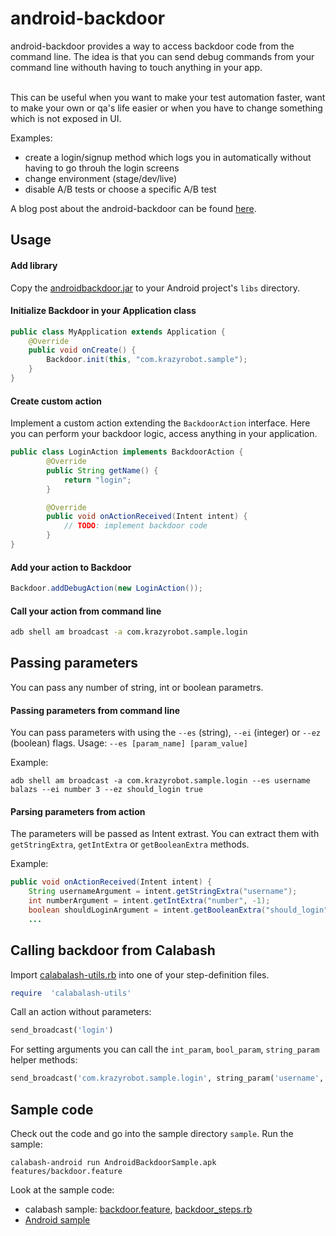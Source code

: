 android-backdoor
================

android-backdoor provides a way to access backdoor code from the command line. The idea is that you can send debug commands from your command line withouth having to touch anything in your app.

<br>
This can be useful when you want to make your test automation faster, want to make your own or qa's life easier or when you have to change something which is not exposed in UI.
</br>

Examples:
  - create a login/signup method which logs you in automatically without having to go throuh the login screens
  - change environment (stage/dev/live)
  - disable A/B tests or choose a specific A/B test

A blog post about the android-backdoor can be found [here][article-2].

Usage
-----------
#### Add library
Copy the [androidbackdoor.jar] to your Android project's `libs` directory.
#### Initialize Backdoor in your Application class
```java
public class MyApplication extends Application {
    @Override
    public void onCreate() {
        Backdoor.init(this, "com.krazyrobot.sample");
    }
}
```

#### Create custom action
Implement a custom action extending the `BackdoorAction` interface. Here you can perform your backdoor logic, access anything in your application.

```java
public class LoginAction implements BackdoorAction {
    	@Override
		public String getName() {
			return "login";
		}

		@Override
		public void onActionReceived(Intent intent) {
            // TODO: implement backdoor code
        }
}
```

#### Add your action to Backdoor
```java
Backdoor.addDebugAction(new LoginAction());
```

#### Call your action from command line
```bash
adb shell am broadcast -a com.krazyrobot.sample.login
```

Passing parameters
-----------
You can pass any number of string, int or boolean parametrs.
#### Passing parameters from command line
You can pass parameters with using the `--es` (string), `--ei` (integer) or `--ez`
(boolean) flags.
Usage: `--es [param_name] [param_value]`

Example:
```
adb shell am broadcast -a com.krazyrobot.sample.login --es username balazs --ei number 3 --ez should_login true

```
#### Parsing parameters from action
The parameters will be passed as Intent extrast. You can extract them with `getStringExtra`, `getIntExtra` or `getBooleanExtra` methods.

Example:
```Java
public void onActionReceived(Intent intent) {
    String usernameArgument = intent.getStringExtra("username");
    int numberArgument = intent.getIntExtra("number", -1);
    boolean shouldLoginArgument = intent.getBooleanExtra("should_login", false);
    ...
```

Calling backdoor from Calabash
-----------
Import [calabalash-utils.rb] into one of your step-definition files.
```ruby
require  'calabalash-utils'
```

Call an action without parameters:
```ruby
send_broadcast('login')
```

For setting arguments you can call the `int_param`, `bool_param`, `string_param` helper methods:
```ruby
send_broadcast('com.krazyrobot.sample.login', string_param('username', 'balazs'), int_param('number', 3), bool_param('should_login', true))
```

Sample code
----------------
Check out the code and go into the sample directory `sample`.
Run the sample:
```
calabash-android run AndroidBackdoorSample.apk features/backdoor.feature
```

Look at the sample code:
  * calabash sample: [backdoor.feature], [backdoor_steps.rb]
  * [Android sample]

[androidbackdoor.jar]: https://github.com/balazsbalazs/calabalash-utils/releases/download/android-backdoor-1.0/androidbackdoor.jar

[calabalash-utils.rb]: https://github.com/balazsbalazs/calabalash-utils/blob/master/calabalash-utils.rb

[backdoor.feature]: https://github.com/balazsbalazs/calabalash-utils/blob/master/sample/features/backdoor.feature

[backdoor_steps.rb]: https://github.com/balazsbalazs/calabalash-utils/blob/master/sample/features/step_definitions/backdoor_steps.rb

[Android sample]: https://github.com/balazsbalazs/calabalash-utils/blob/master/android-backdoor/android-backdoor-sample

[article-2]: http://krazyrobot.com/2014/03/calabash-android-backdoor